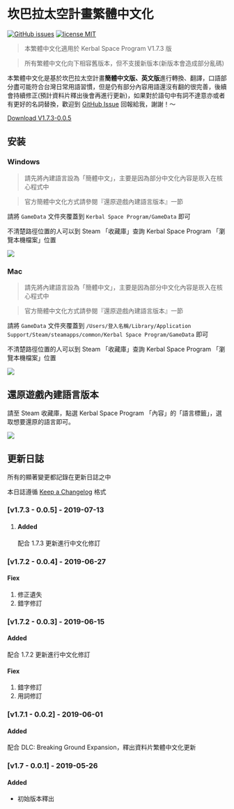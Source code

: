 # 坎巴拉太空計畫繁體中文化

[![GitHub issues][issues-image]][issues-url]
[![license MIT][license-image]][license-url]

> 本繁體中文化適用於 Kerbal Space Program V1.7.3 版

> 所有繁體中文化向下相容舊版本，但不支援新版本(新版本會造成部分亂碼)

本繁體中文化是基於坎巴拉太空計畫**簡體中文版、英文版**進行轉換、翻譯，口語部分盡可能符合台灣日常用語習慣，但是仍有部分內容用語還沒有翻的很完善，後續會持續修正(預計資料片釋出後會再進行更新)，如果對於語句中有詞不達意亦或者有更好的名詞替換，歡迎到 [GitHub Issue](https://github.com/shuwn/KSP-Traditional-Chinese/issues) 回報給我，謝謝！～

[Download V1.7.3-0.0.5](https://shuwn.dev/download-ksp)


## 安装

### Windows

> 請先將內建語言設為「簡體中文」，主要是因為部分中文化內容是崁入在核心程式中

> 官方簡體中文化方式請參閱『還原遊戲內建語言版本』一節

請將 `GameData` 文件夾覆蓋到 `Kerbal Space Program/GameData` 即可

不清楚路徑位置的人可以到 Steam 「收藏庫」查詢 Kerbal Space Program 「瀏覽本機檔案」位置

![](https://i.imgur.com/ju6OJX9.png)

### Mac

> 請先將內建語言設為「簡體中文」，主要是因為部分中文化內容是崁入在核心程式中

> 官方簡體中文化方式請參閱『還原遊戲內建語言版本』一節

請將 `GameData` 文件夾覆蓋到 `/Users/登入名稱/Library/Application Support/Steam/steamapps/common/Kerbal Space Program/GameData` 即可

不清楚路徑位置的人可以到 Steam 「收藏庫」查詢 Kerbal Space Program 「瀏覽本機檔案」位置

![](https://i.imgur.com/j4TiFJm.png)


## 還原遊戲內建語言版本

請至 Steam 收藏庫，點選 Kerbal Space Program 「內容」的「語言標籤」，選取想要還原的語言即可。

![](https://i.imgur.com/Lhgk1my.png)


## 更新日誌

所有的顯著變更都記錄在更新日誌之中

本日誌遵循 [Keep a Changelog](https://keepachangelog.com/zh-TW/1.0.0) 格式

### [v1.7.3 - 0.0.5] - 2019-07-13

1. #### Added

   配合 1.7.3 更新進行中文化修訂

### [v1.7.2 - 0.0.4] - 2019-06-27

#### Fiex

1. 修正遺失
2. 錯字修訂

### [v1.7.2 - 0.0.3] - 2019-06-15

#### Added

配合 1.7.2 更新進行中文化修訂

#### Fiex

1. 錯字修訂
2. 用詞修訂

### [v1.7.1 - 0.0.2] - 2019-06-01

#### Added

配合 DLC: Breaking Ground Expansion，釋出資料片繁體中文化更新

### [v1.7 - 0.0.1] - 2019-05-26

#### Added

* 初始版本釋出


<!-- Badges Link -->

[issues-url]: https://github.com/shuwn/KSP-Traditional-Chinese/issues
[issues-image]: https://img.shields.io/bitbucket/issues/shuwn/KSP-Traditional-Chinese.svg

[license-url]: https://opensource.org/licenses/MIT
[license-image]: https://img.shields.io/badge/license-MIT-blue.svg
